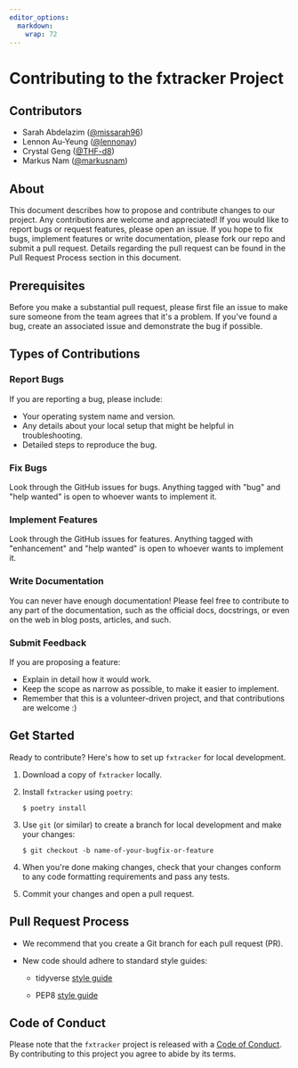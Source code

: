 ```yaml
---
editor_options: 
  markdown: 
    wrap: 72
---
```


# Contributing to the fxtracker Project

## Contributors

-   Sarah Abdelazim ([@missarah96](https://github.com/missarah96))
-   Lennon Au-Yeung ([@lennonay](https://github.com/lennonay))
-   Crystal Geng ([@THF-d8](https://github.com/THF-d8))
-   Markus Nam ([@markusnam](https://github.com/markusnam))

## About

This document describes how to propose and contribute changes to our
project. Any contributions are welcome and appreciated! If you would
like to report bugs or request features, please open an issue. If you
hope to fix bugs, implement features or write documentation, please fork
our repo and submit a pull request. Details regarding the pull request
can be found in the Pull Request Process section in this document.

## Prerequisites

Before you make a substantial pull request, please first file an issue
to make sure someone from the team agrees that it's a problem. If you've
found a bug, create an associated issue and demonstrate the bug if
possible.

## Types of Contributions

### Report Bugs

If you are reporting a bug, please include:

-   Your operating system name and version.
-   Any details about your local setup that might be helpful in
    troubleshooting.
-   Detailed steps to reproduce the bug.

### Fix Bugs

Look through the GitHub issues for bugs. Anything tagged with "bug" and
"help wanted" is open to whoever wants to implement it.

### Implement Features

Look through the GitHub issues for features. Anything tagged with
"enhancement" and "help wanted" is open to whoever wants to implement
it.

### Write Documentation

You can never have enough documentation! Please feel free to contribute
to any part of the documentation, such as the official docs, docstrings,
or even on the web in blog posts, articles, and such.

### Submit Feedback

If you are proposing a feature:

-   Explain in detail how it would work.
-   Keep the scope as narrow as possible, to make it easier to
    implement.
-   Remember that this is a volunteer-driven project, and that
    contributions are welcome :)

## Get Started

Ready to contribute? Here's how to set up `fxtracker` for local
development.

1.  Download a copy of `fxtracker` locally.

2.  Install `fxtracker` using `poetry`:

    ``` console
    $ poetry install
    ```

3.  Use `git` (or similar) to create a branch for local development and
    make your changes:

    ``` console
    $ git checkout -b name-of-your-bugfix-or-feature
    ```

4.  When you're done making changes, check that your changes conform to
    any code formatting requirements and pass any tests.

5.  Commit your changes and open a pull request.

## Pull Request Process

-   We recommend that you create a Git branch for each pull request
    (PR).

-   New code should adhere to standard style guides:

    -   tidyverse [style guide](http://style.tidyverse.org/)

    -   PEP8 [style guide](https://www.python.org/dev/peps/pep-0008/)

## Code of Conduct

Please note that the `fxtracker` project is released with a [Code of
Conduct](https://github.com/UBC-MDS/fxtracker/blob/main/CONDUCT.md). By
contributing to this project you agree to abide by its terms.
